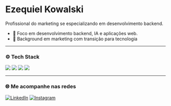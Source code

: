 # Ezequiel Kowalski

Profissional do marketing se especializando em desenvolvimento backend. 

- 💼 Foco em desenvolvimento backend, IA e aplicações web.  
- 🧠 Background em marketing com transição para tecnologia  

---

### ⚙️ Tech Stack

<a href="https://www.python.org" target="_blank"><img src="https://img.shields.io/badge/Python-3776AB?style=for-the-badge&logo=python&logoColor=white"/></a>
<a href="https://developer.mozilla.org/en-US/docs/Web/JavaScript" target="_blank"><img src="https://img.shields.io/badge/JavaScript-F7DF1E?style=for-the-badge&logo=javascript&logoColor=black"/></a>
<a href="https://redis.io" target="_blank"><img src="https://img.shields.io/badge/Redis-DC382D?style=for-the-badge&logo=redis&logoColor=white"/></a>
<a href="https://www.mysql.com" target="_blank"><img src="https://img.shields.io/badge/MySQL-4479A1?style=for-the-badge&logo=mysql&logoColor=white"/></a>

---

### 🌐 Me acompanhe nas redes

[![LinkedIn](https://img.shields.io/badge/LinkedIn-0A66C2?style=for-the-badge&logo=linkedin&logoColor=white)](https://www.linkedin.com/in/ezequielkc/)
[![Instagram](https://img.shields.io/badge/Instagram-E4405F?style=for-the-badge&logo=instagram&logoColor=white)](https://www.instagram.com/ezequielkowalski/)
